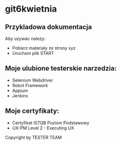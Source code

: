 # git6kwietnia

## Przykladowa dokumentacja

Aby uzywac nalezy:
* Pobierz  materialy ze strony xyz
* Uruchom plik START

## Moje ulubione testerskie narzedzia:
- Selenium Webdriver
- Robot Framework
- Appium
- Jenkins


## Moje certyfikaty:
- Certyfikat ISTQB Poziom Podstawowy
- UX-PM Level 2 - Executing UX 

Copyright by TESTER TEAM

